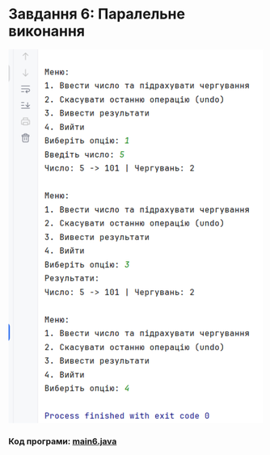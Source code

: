 # Завдання 6: Паралельне виконання

![Снимок экрана 2025-04-07 224942.png](../task5/image/%D0%A1%D0%BD%D0%B8%D0%BC%D0%BE%D0%BA%20%D1%8D%D0%BA%D1%80%D0%B0%D0%BD%D0%B0%202025-04-07%20224942.png)

### Код програми: [main6.java](main6.java)
